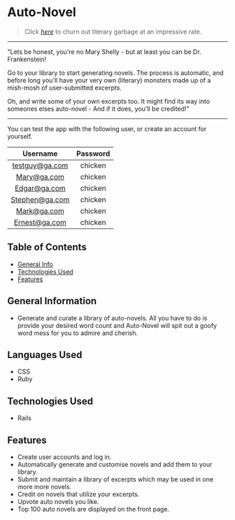 # Auto-Novel
> Click [_here_](https://auto-novel.herokuapp.com/) to churn out literary garbage at an impressive rate.

---------------------

"Lets be honest, you're no Mary Shelly - but at least you can be Dr. Frankenstein!


Go to your library to start generating novels. The process is automatic, and before long you'll have your very own (literary) monsters made up of a mish-mosh of user-submitted excerpts.


Oh, and write some of your own excerpts too. It might find its way into someones elses auto-novel - And if it does, you'll be credited!"

-----------------

You can test the app with the following user, or create an account for yourself.

| **Username** | **Password** |
|:------------:|:------------:|
|testguy@ga.com  |   chicken    |
|Mary@ga.com |   chicken    |
|Edgar@ga.com |   chicken    |
|Stephen@ga.com |   chicken    |
|Mark@ga.com |   chicken    |
|Ernest@ga.com |   chicken    |


## Table of Contents
* [General Info](#general-information)
* [Technologies Used](#technologies-used)
* [Features](#features)
<!-- * [License](#license) -->

## General Information
- Generate and curate a library of auto-novels. All you have to do is provide your desired word count and Auto-Novel will spit out a goofy word mess for you to admire and cherish.

## Languages Used
- CSS
- Ruby

## Technologies Used
- Rails

## Features
- Create user accounts and log in.
- Automatically generate and customise novels and add them to your library.
- Submit and maintain a library of excerpts which may be used in one more more novels.
- Credit on novels that utilize your excerpts.
- Upvote auto novels you like.
- Top 100 auto novels are displayed on the front page.